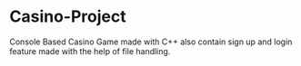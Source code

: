 # Casino-Project
Console Based Casino Game made with C++ also contain sign up and login feature made with the help of file handling.
